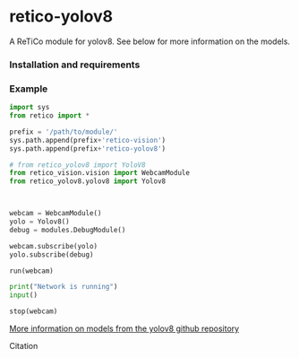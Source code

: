 # retico-yolov8
A ReTiCo module for yolov8. See below for more information on the models.

### Installation and requirements

### Example
```python
import sys
from retico import *

prefix = '/path/to/module/'
sys.path.append(prefix+'retico-vision')
sys.path.append(prefix+'retico-yolov8')

# from retico_yolov8 import YoloV8
from retico_vision.vision import WebcamModule 
from retico_yolov8.yolov8 import Yolov8



webcam = WebcamModule()
yolo = Yolov8()
debug = modules.DebugModule()

webcam.subscribe(yolo)
yolo.subscribe(debug)

run(webcam)

print("Network is running")
input()

stop(webcam)
```

[More information on models from the yolov8 github repository](https://github.com/ultralytics/ultralytics)

Citation
```
```